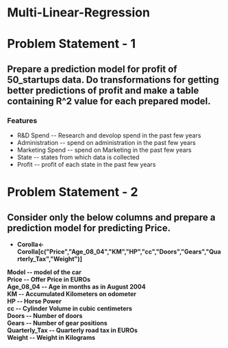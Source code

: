 # Multi-Linear-Regression

# Problem Statement - 1
## Prepare a prediction model for profit of 50_startups data. Do transformations for getting better predictions of profit and make a table containing R^2 value for each prepared model.
### Features
+ R&D Spend -- Research and devolop spend in the past few years
+ Administration -- spend on administration in the past few years
+ Marketing Spend -- spend on Marketing in the past few years
+ State -- states from which data is collected
+ Profit -- profit of each state in the past few years


# Problem Statement - 2
## Consider only the below columns and prepare a prediction model for predicting Price.

+ <b>Corolla<-Corolla[c("Price","Age_08_04","KM","HP","cc","Doors","Gears","Quarterly_Tax","Weight")]
                         
Model -- model of the car <br />
Price  -- Offer Price in EUROs	<br />
Age_08_04 -- Age in months as in August 2004	<br />
KM -- Accumulated Kilometers on odometer<br />
HP -- Horse Power<br />
cc -- Cylinder Volume in cubic centimeters<br />
Doors -- Number of doors<br />
Gears -- Number of gear positions<br />
Quarterly_Tax -- Quarterly road tax in EUROs<br />
Weight -- Weight in Kilograms<br />
